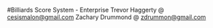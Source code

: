 #Billiards Score System - Enterprise
Trevor Haggerty @ cesismalon@gmail.com
Zachary Drummond @ zdrummon@gmail.com

